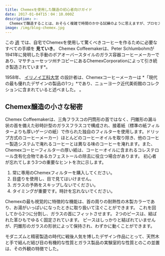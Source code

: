 ```yaml
---
title: Chemexを使用した醸造の初心者向けガイド
date: 2017-01-04T15：04：10.000Z
description: >-
  Chemexで醸造することは、おそらく複雑で時間のかかる試練のように思えますが、プロセスに慣れると、毎回努力する価値のある心地よい儀式になります。
image: /img/blog-chemex.jpg
---
```


この [週](/wdwdw) では、自宅でChemexを使用して驚くべきコーヒーを作るために必要なすべての手順を **見ていき**。 Chemex Coffeemakerは、Peter Schlumbohmが1941年に発明した手動のポアオーバースタイルのガラス容器コーヒーメーカーであり、マサチューセッツ州チコピーにあるChemexCorporationによって引き続き製造されています\*。

1958年、 [イリノイ工科大学](https://www.spacefarm.digital) の設計者は、Chemexコーヒーメーカーは *「現代の最も優れたデザインの製品の1つ」*であり、ニューヨーク近代美術館のコレクションに含まれていると述べました。 。

## Chemex醸造の小さな秘密

Chemex Coffeemakerは、三角フラスコの円筒形の首ではなく、円錐形の漏斗状の首を備えた砂時計型のガラスフラスコで構成され、接着紙（標準の紙フィルターよりも厚いゲージの紙）で作られた独自のフィルターを使用します。ドリップ方式のコーヒーメーカー）ほとんどのコーヒーオイルを取り除き、他のコーヒー製造システムで淹れるコーヒーとは異なる味のコーヒーを淹れます。また、Chemexコーヒーフィルターの厚い紙は、コーヒーオイルに含まれるコレステロール含有化合物であるカフェストールの除去に役立つ場合があります。 初心者が忘れてしまう3つの重要なヒントを次に示します。

1. 常に専用のChemexフィルターを購入してください。
2. 目盛りを使用し、目で見てはいけません。
3. ガラスの予熱をスキップしないでください。
4. タイミングが重要です。時計を忘れないでください。

Chemexの最も視覚的に特徴的な機能は、首の周りの耐熱性の木製カラーであり、お湯がいっぱいになったときに取り扱いて注ぐことができます。 これを回してから2つに分割し、ガラスの首にフィットさせます。 2つのピースは、結ばれた革ひもでゆるく固定されています。 ピースはしっかりと結ばれていませんが、円錐形のガラスの形状によって保持され、わずかに動くことができます。

モダニズムと精密製造の時代に戦後人気を博したデザイン作品にとって、天然木と手で結んだ結び目の有機的な性質とガラス製品の実験室的な性質とのこの並置は、その外観の特徴でした。

